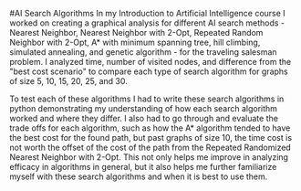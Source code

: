 #AI Search Algorithms
In my Introduction to Artificial Intelligence course I worked on creating a graphical analysis for different AI search methods - Nearest Neighbor, Nearest Neighbor with 2-Opt, Repeated Random Neighbor with 2-Opt, A* with minimum spanning tree, hill climbing, simulated annealing, and genetic algorithm - for the traveling salesman problem. I analyzed time, number of visited nodes, and difference from the "best cost scenario" to compare each type of search algorithm for graphs of size 5, 10, 15, 20, 25, and 30.

To test each of these algorithms I had to write these search algorithms in python demonstrating my understanding of how each search algorithm worked and where they differ. I also had to go through and evaluate the trade offs for each algorithm, such as how the A* algorithm tended to have the best cost for the found path, but past graphs of size 10, the time cost is not worth the offset of the cost of the path from the Repeated Randomized Nearest Neighbor with 2-Opt. This not only helps me improve in analyzing efficacy in algorithms in general, but it also helps me further familiarize myself with these search algorithms and when it is best to use them.
